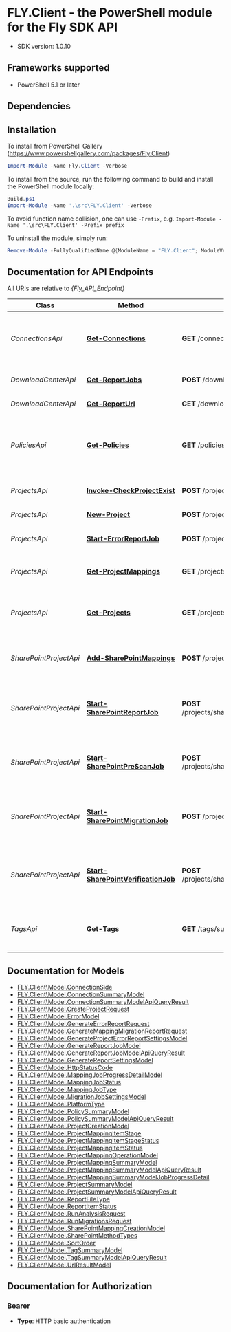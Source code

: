 # FLY.Client - the PowerShell module for the Fly SDK API

- SDK version: 1.0.10

<a name="frameworks-supported"></a>
## Frameworks supported
- PowerShell 5.1 or later

<a name="dependencies"></a>
## Dependencies

<a name="installation"></a>
## Installation

To install from PowerShell Gallery (https://www.powershellgallery.com/packages/Fly.Client)
```powershell
Import-Module -Name Fly.Client -Verbose
```

To install from the source, run the following command to build and install the PowerShell module locally:
```powershell
Build.ps1
Import-Module -Name '.\src\FLY.Client' -Verbose
```

To avoid function name collision, one can use `-Prefix`, e.g. `Import-Module -Name '.\src\FLY.Client' -Prefix prefix`

To uninstall the module, simply run:
```powershell
Remove-Module -FullyQualifiedName @{ModuleName = "FLY.Client"; ModuleVersion = "1.0.10"}
```

## Documentation for API Endpoints

All URIs are relative to *{Fly_API_Endpoint}*

Class | Method | HTTP request | Description
------------ | ------------- | ------------- | -------------
*ConnectionsApi* | [**Get-Connections**](docs/ConnectionsApi.md#Get-Connections) | **GET** /connections/summaries | Get connections by paging query  supported sort fields: name, type
*DownloadCenterApi* | [**Get-ReportJobs**](docs/DownloadCenterApi.md#Get-ReportJobs) | **POST** /downloadcenter/refresh | Get information of report jobs
*DownloadCenterApi* | [**Get-ReportUrl**](docs/DownloadCenterApi.md#Get-ReportUrl) | **GET** /downloadcenter/reporturl | Get report url by job id
*PoliciesApi* | [**Get-Policies**](docs/PoliciesApi.md#Get-Policies) | **GET** /policies/summaries | Get policy summaries by paging query  supported sort fields: name, description, lastModifyTime
*ProjectsApi* | [**Invoke-CheckProjectExist**](docs/ProjectsApi.md#Invoke-CheckProjectExist) | **POST** /projects/validate | Check if the project name already exists
*ProjectsApi* | [**New-Project**](docs/ProjectsApi.md#New-Project) | **POST** /projects | Create a new project
*ProjectsApi* | [**Start-ErrorReportJob**](docs/ProjectsApi.md#start-errorreportjob) | **POST** /projects/reports/mergeerrors | Generate error report per project.
*ProjectsApi* | [**Get-ProjectMappings**](docs/ProjectsApi.md#Get-ProjectMappings) | **GET** /projects/{projectId}/mappings/summaries | Get project mapping summaries by paging query
*ProjectsApi* | [**Get-Projects**](docs/ProjectsApi.md#Get-Projects) | **GET** /projects/summaries | Get project summaries by paging query  supported sort fields: name
*SharePointProjectApi* | [**Add-SharePointMappings**](docs/SharePointProjectApi.md#add-sharepointmappings) | **POST** /projects/sharepoint/{projectId}/mappings | Add SharePoint project mappings into target project
*SharePointProjectApi* | [**Start-SharePointReportJob**](docs/SharePointProjectApi.md#start-sharepointreportjob) | **POST** /projects/sharepoint/{projectId}/reports/generate | Start a report collection job against the selected project mappings.
*SharePointProjectApi* | [**Start-SharePointPreScanJob**](docs/SharePointProjectApi.md#start-sharepointprescanjob) | **POST** /projects/sharepoint/{projectId}/assessments | Start a pre-scan job against the selected project mappings.
*SharePointProjectApi* | [**Start-SharePointMigrationJob**](docs/SharePointProjectApi.md#start-sharepointmigrationjob) | **POST** /projects/sharepoint/{projectId}/migrations | Start a migration job against the selected project mappings.
*SharePointProjectApi* | [**Start-SharePointVerificationJob**](docs/SharePointProjectApi.md#start-sharepointverificationjob) | **POST** /projects/sharepoint/{projectId}/verifications | Start a verification operation against the selected project mappings.
*TagsApi* | [**Get-Tags**](docs/TagsApi.md#Get-Tags) | **GET** /tags/summaries | Get tags by paging query  supported sort fields: name, description


## Documentation for Models

 - [FLY.Client\Model.ConnectionSide](docs/ConnectionSide.md)
 - [FLY.Client\Model.ConnectionSummaryModel](docs/ConnectionSummaryModel.md)
 - [FLY.Client\Model.ConnectionSummaryModelApiQueryResult](docs/ConnectionSummaryModelApiQueryResult.md)
 - [FLY.Client\Model.CreateProjectRequest](docs/CreateProjectRequest.md)
 - [FLY.Client\Model.ErrorModel](docs/ErrorModel.md)
 - [FLY.Client\Model.GenerateErrorReportRequest](docs/GenerateErrorReportRequest.md)
 - [FLY.Client\Model.GenerateMappingMigrationReportRequest](docs/GenerateMappingMigrationReportRequest.md)
 - [FLY.Client\Model.GenerateProjectErrorReportSettingsModel](docs/GenerateProjectErrorReportSettingsModel.md)
 - [FLY.Client\Model.GenerateReportJobModel](docs/GenerateReportJobModel.md)
 - [FLY.Client\Model.GenerateReportJobModelApiQueryResult](docs/GenerateReportJobModelApiQueryResult.md)
 - [FLY.Client\Model.GenerateReportSettingsModel](docs/GenerateReportSettingsModel.md)
 - [FLY.Client\Model.HttpStatusCode](docs/HttpStatusCode.md)
 - [FLY.Client\Model.MappingJobProgressDetailModel](docs/MappingJobProgressDetailModel.md)
 - [FLY.Client\Model.MappingJobStatus](docs/MappingJobStatus.md)
 - [FLY.Client\Model.MappingJobType](docs/MappingJobType.md)
 - [FLY.Client\Model.MigrationJobSettingsModel](docs/MigrationJobSettingsModel.md)
 - [FLY.Client\Model.PlatformType](docs/PlatformType.md)
 - [FLY.Client\Model.PolicySummaryModel](docs/PolicySummaryModel.md)
 - [FLY.Client\Model.PolicySummaryModelApiQueryResult](docs/PolicySummaryModelApiQueryResult.md)
 - [FLY.Client\Model.ProjectCreationModel](docs/ProjectCreationModel.md)
 - [FLY.Client\Model.ProjectMappingItemStage](docs/ProjectMappingItemStage.md)
 - [FLY.Client\Model.ProjectMappingItemStageStatus](docs/ProjectMappingItemStageStatus.md)
 - [FLY.Client\Model.ProjectMappingItemStatus](docs/ProjectMappingItemStatus.md)
 - [FLY.Client\Model.ProjectMappingOperationModel](docs/ProjectMappingOperationModel.md)
 - [FLY.Client\Model.ProjectMappingSummaryModel](docs/ProjectMappingSummaryModel.md)
 - [FLY.Client\Model.ProjectMappingSummaryModelApiQueryResult](docs/ProjectMappingSummaryModelApiQueryResult.md)
 - [FLY.Client\Model.ProjectMappingSummaryModelJobProgressDetail](docs/ProjectMappingSummaryModelJobProgressDetail.md)
 - [FLY.Client\Model.ProjectSummaryModel](docs/ProjectSummaryModel.md)
 - [FLY.Client\Model.ProjectSummaryModelApiQueryResult](docs/ProjectSummaryModelApiQueryResult.md)
 - [FLY.Client\Model.ReportFileType](docs/ReportFileType.md)
 - [FLY.Client\Model.ReportItemStatus](docs/ReportItemStatus.md)
 - [FLY.Client\Model.RunAnalysisRequest](docs/RunAnalysisRequest.md)
 - [FLY.Client\Model.RunMigrationsRequest](docs/RunMigrationsRequest.md)
 - [FLY.Client\Model.SharePointMappingCreationModel](docs/SharePointMappingCreationModel.md)
 - [FLY.Client\Model.SharePointMethodTypes](docs/SharePointMethodTypes.md)
 - [FLY.Client\Model.SortOrder](docs/SortOrder.md)
 - [FLY.Client\Model.TagSummaryModel](docs/TagSummaryModel.md)
 - [FLY.Client\Model.TagSummaryModelApiQueryResult](docs/TagSummaryModelApiQueryResult.md)
 - [FLY.Client\Model.UrlResultModel](docs/UrlResultModel.md)


## Documentation for Authorization


### Bearer


- **Type**: HTTP basic authentication

